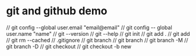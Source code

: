 # git and github demo

// git config --global user.email "email@email"
// git config -- global user.name "name"
// git --version
// git --help
// git init
// git add .
// git add <file>
// git rm --cached <file>
// .gitignore
// git branch
// git branch <branch name>
// git branch -M <new branch name>
// git branch -D <branch name>
// git checkout <branch name>
// git checkout -b new
